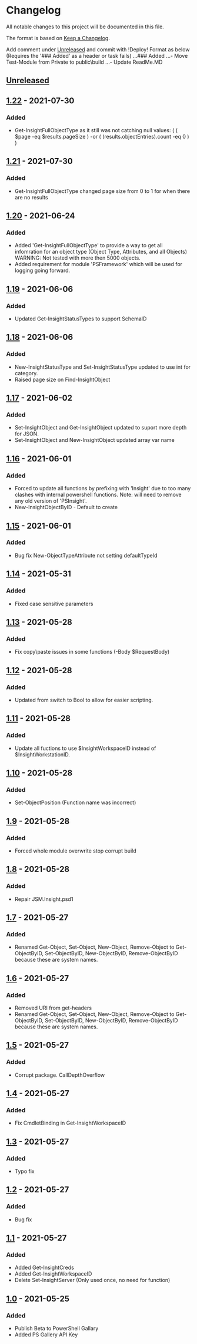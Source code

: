 # Changelog
All notable changes to this project will be documented in this file.

The format is based on [Keep a Changelog](https://keepachangelog.com/en/1.0.0/).

Add comment under [Unreleased] and commit with !Deploy!
Format as below (Requires the '### Added' as a header or task fails)
...### Added
...- Move Test-Module from Private to public\build
...- Update ReadMe.MD

## [Unreleased]

## [1.22] - 2021-07-30
### Added
- Get-InsightFullObjectType as it still was not catching null values: ( ( $page -eq $results.pageSize ) -or ( $($results.objectEntries).count -eq 0 ) )

## [1.21] - 2021-07-30
### Added
- Get-InsightFullObjectType changed page size from 0 to 1 for when there are no results

## [1.20] - 2021-06-24
### Added
- Added 'Get-InsightFullObjectType' to provide a way to get all infomration for an object type (Object Type, Attributes, and all Objects) WARNING: Not tested with more then 5000 objects.
- Added requirement for module 'PSFramework' which will be used for logging going forward.

## [1.19] - 2021-06-06
### Added
- Updated Get-InsightStatusTypes to support SchemaID

## [1.18] - 2021-06-06
### Added
- New-InsightStatusType and Set-InsightStatusType updated to use int for category.
- Raised page size on Find-InsightObject

## [1.17] - 2021-06-02
### Added
- Set-InsightObject and Get-InsightObject updated to suport more depth for JSON.
- Set-InsightObject and New-InsightObject updated array var name

## [1.16] - 2021-06-01
### Added
- Forced to update all functions by prefixing with 'Insight' due to too many clashes with internal powershell functions. Note: will need to remove any old version of 'PSInsight'.
- New-InsightObjectByID - Default to create

## [1.15] - 2021-06-01
### Added
- Bug fix New-ObjectTypeAttribute not setting defaultTypeId

## [1.14] - 2021-05-31
### Added
- Fixed case sensitive parameters 

## [1.13] - 2021-05-28
### Added
- Fix copy\paste issues in some functions (-Body $RequestBody)

## [1.12] - 2021-05-28
### Added
- Updated from switch to Bool to allow for easier scripting. 

## [1.11] - 2021-05-28
### Added
- Update all fuctions to use $InsightWorkspaceID instead of $InsightWorkstationID.

## [1.10] - 2021-05-28
### Added
- Set-ObjectPosition (Function name was incorrect)

## [1.9] - 2021-05-28
### Added
- Forced whole module overwrite stop corrupt build

## [1.8] - 2021-05-28
### Added
- Repair JSM.Insight.psd1

## [1.7] - 2021-05-27
### Added
- Renamed Get-Object, Set-Object, New-Object, Remove-Object to Get-ObjectByID, Set-ObjectByID, New-ObjectByID, Remove-ObjectByID because these are system names.

## [1.6] - 2021-05-27
### Added
- Removed URI from get-headers
- Renamed Get-Object, Set-Object, New-Object, Remove-Object to Get-ObjectByID, Set-ObjectByID, New-ObjectByID, Remove-ObjectByID because these are system names.


## [1.5] - 2021-05-27
### Added
- Corrupt package. CallDepthOverflow

## [1.4] - 2021-05-27
### Added
- Fix CmdletBinding in Get-InsightWorkspaceID

## [1.3] - 2021-05-27
### Added
- Typo fix

## [1.2] - 2021-05-27
### Added
- Bug fix

## [1.1] - 2021-05-27
### Added
- Added Get-InsightCreds
- Added Get-InsightWorkspaceID
- Delete Set-InsightServer (Only used once, no need for function)

## [1.0] - 2021-05-25
### Added
- Publish Beta to PowerShell Gallary
- Added PS Gallery API Key 

[Unreleased]: https://github.com/DamagedDingo/JSM.Insight/compare/1.22..HEAD
[1.22]: https://github.com/DamagedDingo/JSM.Insight/compare/1.21..1.22
[1.21]: https://github.com/DamagedDingo/JSM.Insight/compare/1.20..1.21
[1.20]: https://github.com/DamagedDingo/JSM.Insight/compare/1.19..1.20
[1.19]: https://github.com/DamagedDingo/JSM.Insight/compare/1.18..1.19
[1.18]: https://github.com/DamagedDingo/JSM.Insight/compare/1.17..1.18
[1.17]: https://github.com/DamagedDingo/JSM.Insight/compare/1.16..1.17
[1.16]: https://github.com/DamagedDingo/JSM.Insight/compare/1.15..1.16
[1.15]: https://github.com/DamagedDingo/JSM.Insight/compare/1.14..1.15
[1.14]: https://github.com/DamagedDingo/JSM.Insight/compare/1.13..1.14
[1.13]: https://github.com/DamagedDingo/JSM.Insight/compare/1.12..1.13
[1.12]: https://github.com/DamagedDingo/JSM.Insight/compare/1.11..1.12
[1.11]: https://github.com/DamagedDingo/JSM.Insight/compare/1.10..1.11
[1.10]: https://github.com/DamagedDingo/JSM.Insight/compare/1.9..1.10
[1.9]: https://github.com/DamagedDingo/JSM.Insight/compare/1.8..1.9
[1.8]: https://github.com/DamagedDingo/JSM.Insight/compare/1.7..1.8
[1.7]: https://github.com/DamagedDingo/JSM.Insight/compare/1.6..1.7
[1.6]: https://github.com/DamagedDingo/JSM.Insight/compare/1.5..1.6
[1.5]: https://github.com/DamagedDingo/JSM.Insight/compare/1.4..1.5
[1.4]: https://github.com/DamagedDingo/JSM.Insight/compare/1.3..1.4
[1.3]: https://github.com/DamagedDingo/JSM.Insight/compare/1.2..1.3
[1.2]: https://github.com/DamagedDingo/JSM.Insight/compare/1.1..1.2
[1.1]: https://github.com/DamagedDingo/JSM.Insight/compare/1.0..1.1
[1.0]: https://github.com/DamagedDingo/JSM.Insight/tree/1.0